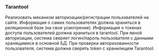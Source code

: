 ### Tarantool

Реализовать механизм авторизации/регистрации пользователей на сайте. Информация о самих пользователях должна храниться в реляционной базе (на свое усмотрение). Информация о токенах доступа пользователей должна храниться в tarantool.
При явной авторизации, система сверяет логин/пароль пользователя с данными хранящимися в основной БД. При проверки авторизованности пользователя, система должна сверять token с хранилищем Tarantool.